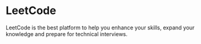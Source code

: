 # LeetCode

LeetCode is the best platform to help you enhance your skills, expand your knowledge and prepare for technical interviews.